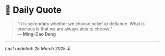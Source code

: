 # 📜 Daily Quote

> "It is secondary whether we choose belief or defiance. What is precious is that we are always able to choose."  
> — **Ming-Dao Deng**

---

_Last updated: 25 March 2025 ⏳_
